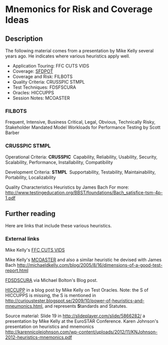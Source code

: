 # Mnemonics for Risk and Coverage Ideas
## Description
The following material comes from a presentation by Mike Kelly several years ago. He indicates where various heuristics apply well.

* Application Touring: FFC CUTS VIDS
* Coverage: [SFDPOT](sfdpotie.md)
* Coverage and Risk: FILBOTS
* Quality Criteria: CRUSSPIC STMPL
* Test Techniques: FDSFSCURA
* Oracles: HICCUPPS
* Session Notes: MCOASTER

### FILBOTS
Frequent, Intensive, Business Critical, Legal, Obvious, Technically Risky, Stakeholder Mandated
Model Workloads for Performance Testing by Scott Barber

### CRUSSPIC STMPL
Operational Criteria: **CRUSSPIC **
Capability, Reliability, Usability, Security, Scalability, Performance, Installability, Compatibility

Development Criteria: **STMPL **
Supportability, Testability, Maintainability, Portability, Localizability

Quality Characteristics Heuristics by James Bach
For more: <http://www.testingeducation.org/BBST/foundations/Bach_satisfice-tsm-4p-1.pdf>

## Further reading
Here are links that include these various heuristics.
### External links
Mike Kelly's [FFC CUTS VIDS](http://michaeldkelly.com/blog/2005/9/20/touring-heuristic.html)

Mike Kelly's [MCOASTER](http://michaeldkelly.com/blog/2005/8/19/coming-up-with-a-heuristic.html) and also a similar heuristic he devised with James Bach <http://michaeldkelly.com/blog/2005/8/16/dimensions-of-a-good-test-report.html>

[FDSDSCURA](http://www.developsense.com/blog/2007/02/fdsfscura/) via Michael Bolton's Blog post.

[HICCUPP](http://michaeldkelly.com/blog/2005/7/30/hiccupp.html) in a blog post by Mike Kelly on Test Oracles. Note: the S of HICCUPPS is missing, the S is mentioned in <http://curioustester.blogspot.se/2009/10/power-of-heuristics-and-mneumonics.html>, and represents **S**tandards and Statutes.

Source material: Slide 19 in <http://slideplayer.com/slide/5866282/> a presentation by Mike Kelly at the EuroSTAR Conference.
Karen Johnson's presentation on heuristics and mnemonics <http://karennicolejohnson.com/wp-content/uploads/2012/11/KNJohnson-2012-heuristics-mnemonics.pdf>

